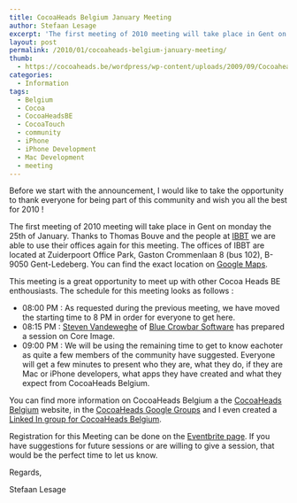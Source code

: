 ```yaml
---
title: CocoaHeads Belgium January Meeting
author: Stefaan Lesage
excerpt: 'The first meeting of 2010 meeting will take place in Gent on monday the 25th of January. Thanks to Thomas Bouve and the people at <a title="IBBT" href="http://www.ibbt.be/">IBBT</a> we are able to use their offices again for this meeting.'
layout: post
permalink: /2010/01/cocoaheads-belgium-january-meeting/
thumb:
  - https://cocoaheads.be/wordpress/wp-content/uploads/2009/09/CocoaheadsBE.png
categories:
  - Information
tags:
  - Belgium
  - Cocoa
  - CocoaHeadsBE
  - CocoaTouch
  - community
  - iPhone
  - iPhone Development
  - Mac Development
  - meeting
---
```

Before we start with the announcement, I would like to take the opportunity to thank everyone for being part of this community and wish you all the best for 2010 !

The first meeting of 2010 meeting will take place in Gent on monday the 25th of January. Thanks to Thomas Bouve and the people at [IBBT][1] we are able to use their offices again for this meeting. The offices of IBBT are located at Zuiderpoort Office Park, Gaston Crommenlaan 8 (bus 102), B-9050 Gent-Ledeberg. You can find the exact location on [Google Maps][2].

This meeting is a great opportunity to meet up with other Cocoa Heads BE enthousiasts. The schedule for this meeting looks as follows :

  * 08:00 PM : As requested during the previous meeting, we have moved the starting time to 8 PM in order for everyone to get here.
  * 08:15 PM : [Steven Vandeweghe][3] of [Blue Crowbar Software][4] has prepared a session on Core Image.
  * 09:00 PM : We will be using the remaining time to get to know eachoter as quite a few members of the community have suggested. Everyone will get a few minutes to present who they are, what they do, if they are Mac or iPhone developers, what apps they have created and what they expect from CocoaHeads Belgium.</div> 

You can find more information on CocoaHeads Belgium a the [CocoaHeads Belgium][5] website, in the [CocoaHeads Google Groups][6] and I even created a [Linked In group for CocoaHeads Belgium][7].

Registration for this Meeting can be done on the [Eventbrite page][8]. If you have suggestions for future sessions or are willing to give a session, that would be the perfect time to let us know. 

Regards, 

Stefaan Lesage

 [1]: http://www.ibbt.be/ "IBBT"
 [2]: http://maps.google.be/maps?f=q&hl=en&geocode=&q=gaston+crommenlaan+8,+gent,+belgie&sll=50.805935,4.432983&sspn=3.430001,9.371338&ie=UTF8&z=14&iwloc=addr&om=1&ll=51.042743,3.739557&source=embed
 [3]: https://twitter.com/bluecrowbar "Steven Vandeweghe"
 [4]: http://bluecrowbar.com/ "Blue Crowbar Software"
 [5]: http://bit.ly/65IVVW "CocoaHeads Belgium"
 [6]: http://groups.google.com/group/cocoaheadsbe
 [7]: http://www.linkedin.com/groups?gid=2342382&trk=hb_side_g
 [8]: http://bit.ly/4P0C5G